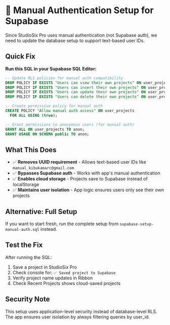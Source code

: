 # 🔑 Manual Authentication Setup for Supabase

Since StudioSix Pro uses manual authentication (not Supabase auth), we need to update the database setup to support text-based user IDs.

## Quick Fix

**Run this SQL in your Supabase SQL Editor:**

```sql
-- Update RLS policies for manual auth compatibility
DROP POLICY IF EXISTS "Users can view their own projects" ON user_projects;
DROP POLICY IF EXISTS "Users can insert their own projects" ON user_projects;
DROP POLICY IF EXISTS "Users can update their own projects" ON user_projects;
DROP POLICY IF EXISTS "Users can delete their own projects" ON user_projects;

-- Create permissive policy for manual auth
CREATE POLICY "Allow manual auth access" ON user_projects
  FOR ALL USING (true);

-- Grant permissions to anonymous users (for manual auth)
GRANT ALL ON user_projects TO anon;
GRANT USAGE ON SCHEMA public TO anon;
```

## What This Does

- ✅ **Removes UUID requirement** - Allows text-based user IDs like `manual_kibukamarc@gmail.com`
- ✅ **Bypasses Supabase auth** - Works with app's manual authentication
- ✅ **Enables cloud storage** - Projects save to Supabase instead of localStorage
- ✅ **Maintains user isolation** - App logic ensures users only see their own projects

## Alternative: Full Setup

If you want to start fresh, run the complete setup from `supabase-setup-manual-auth.sql` instead.

## Test the Fix

After running the SQL:

1. Save a project in StudioSix Pro
2. Check console for: `✅ Saved project to Supabase`
3. Verify project name updates in Ribbon
4. Check Recent Projects shows cloud-saved projects

## Security Note

This setup uses application-level security instead of database-level RLS. The app ensures user isolation by always filtering queries by user_id.